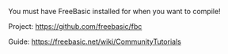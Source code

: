 You must have FreeBasic installed for when you want to compile!

Project: https://github.com/freebasic/fbc

Guide: https://freebasic.net/wiki/CommunityTutorials

